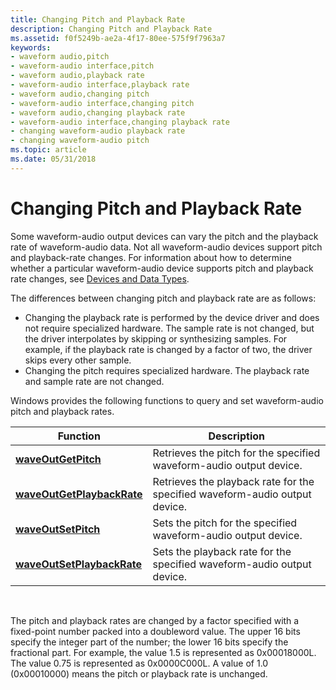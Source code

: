 ```yaml
---
title: Changing Pitch and Playback Rate
description: Changing Pitch and Playback Rate
ms.assetid: f0f5249b-ae2a-4f17-80ee-575f9f7963a7
keywords:
- waveform audio,pitch
- waveform-audio interface,pitch
- waveform audio,playback rate
- waveform-audio interface,playback rate
- waveform audio,changing pitch
- waveform-audio interface,changing pitch
- waveform audio,changing playback rate
- waveform-audio interface,changing playback rate
- changing waveform-audio playback rate
- changing waveform-audio pitch
ms.topic: article
ms.date: 05/31/2018
---
```


# Changing Pitch and Playback Rate

Some waveform-audio output devices can vary the pitch and the playback rate of waveform-audio data. Not all waveform-audio devices support pitch and playback-rate changes. For information about how to determine whether a particular waveform-audio device supports pitch and playback rate changes, see [Devices and Data Types](devices-and-data-types.md).

The differences between changing pitch and playback rate are as follows:

-   Changing the playback rate is performed by the device driver and does not require specialized hardware. The sample rate is not changed, but the driver interpolates by skipping or synthesizing samples. For example, if the playback rate is changed by a factor of two, the driver skips every other sample.
-   Changing the pitch requires specialized hardware. The playback rate and sample rate are not changed.

Windows provides the following functions to query and set waveform-audio pitch and playback rates.



| Function                                                 | Description                                                                 |
|----------------------------------------------------------|-----------------------------------------------------------------------------|
| [**waveOutGetPitch**](https://msdn.microsoft.com/en-us/library/Dd743861(v=VS.85).aspx)               | Retrieves the pitch for the specified waveform-audio output device.         |
| [**waveOutGetPlaybackRate**](https://msdn.microsoft.com/en-us/library/Dd743862(v=VS.85).aspx) | Retrieves the playback rate for the specified waveform-audio output device. |
| [**waveOutSetPitch**](https://msdn.microsoft.com/en-us/library/Dd743872(v=VS.85).aspx)               | Sets the pitch for the specified waveform-audio output device.              |
| [**waveOutSetPlaybackRate**](https://msdn.microsoft.com/en-us/library/Dd743873(v=VS.85).aspx) | Sets the playback rate for the specified waveform-audio output device.      |



 

The pitch and playback rates are changed by a factor specified with a fixed-point number packed into a doubleword value. The upper 16 bits specify the integer part of the number; the lower 16 bits specify the fractional part. For example, the value 1.5 is represented as 0x00018000L. The value 0.75 is represented as 0x0000C000L. A value of 1.0 (0x00010000) means the pitch or playback rate is unchanged.

 

 




